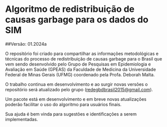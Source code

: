 # Algoritmo de redistribuição de causas garbage para os dados do SIM
##Versão: 01.2024a

O repositório foi criado para compartilhar as informações metodológicas e técnicas do processo de redistribuição de causas garbage para o Brasil que vem sendo desenvolvido pelo Grupo de Pesquisas em Epidemiologia e Avaliação em Saúde (GPEAS) da Faculdade de Medicina da Universidade Federal de Minas Gerais (UFMG) coordenado pela Profa. Deborah Malta.

O trabalho continua em desenvolvimento e ao surgir novas versões o repositório será atualizado pelo grupo (redegbdbrasil2015@gmail.com).

Um pacote está em desenvolvimento e em breve novas atualizações poderão facilitar o uso do algoritmo para usuários finais.

Sua ajuda é bem vinda para sugestões e identificações a serem implementadas.
